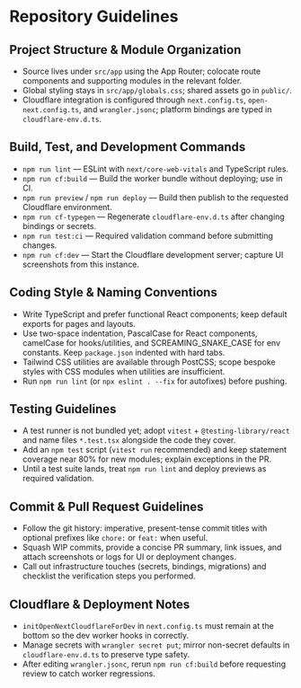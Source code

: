 # Repository Guidelines

## Project Structure & Module Organization

- Source lives under `src/app` using the App Router; colocate route components and supporting modules in the relevant folder.
- Global styling stays in `src/app/globals.css`; shared assets go in `public/`.
- Cloudflare integration is configured through `next.config.ts`, `open-next.config.ts`, and `wrangler.jsonc`; platform bindings are typed in `cloudflare-env.d.ts`.

## Build, Test, and Development Commands

- `npm run lint` — ESLint with `next/core-web-vitals` and TypeScript rules.
- `npm run cf:build` — Build the worker bundle without deploying; use in CI.
- `npm run preview` / `npm run deploy` — Build then publish to the requested Cloudflare environment.
- `npm run cf-typegen` — Regenerate `cloudflare-env.d.ts` after changing bindings or secrets.
- `npm run test:ci` — Required validation command before submitting changes.
- `npm run cf:dev` — Start the Cloudflare development server; capture UI screenshots from this instance.

## Coding Style & Naming Conventions

- Write TypeScript and prefer functional React components; keep default exports for pages and layouts.
- Use two-space indentation, PascalCase for React components, camelCase for hooks/utilities, and SCREAMING_SNAKE_CASE for env constants. Keep `package.json` indented with hard tabs.
- Tailwind CSS utilities are available through PostCSS; scope bespoke styles with CSS modules when utilities are insufficient.
- Run `npm run lint` (or `npx eslint . --fix` for autofixes) before pushing.

## Testing Guidelines

- A test runner is not bundled yet; adopt `vitest` + `@testing-library/react` and name files `*.test.tsx` alongside the code they cover.
- Add an `npm test` script (`vitest run` recommended) and keep statement coverage near 80% for new modules; explain exceptions in the PR.
- Until a test suite lands, treat `npm run lint` and deploy previews as required validation.

## Commit & Pull Request Guidelines

- Follow the git history: imperative, present-tense commit titles with optional prefixes like `chore:` or `feat:` when useful.
- Squash WIP commits, provide a concise PR summary, link issues, and attach screenshots or logs for UI or deployment changes.
- Call out infrastructure touches (secrets, bindings, migrations) and checklist the verification steps you performed.

## Cloudflare & Deployment Notes

- `initOpenNextCloudflareForDev` in `next.config.ts` must remain at the bottom so the dev worker hooks in correctly.
- Manage secrets with `wrangler secret put`; mirror non-secret defaults in `cloudflare-env.d.ts` to preserve type safety.
- After editing `wrangler.jsonc`, rerun `npm run cf:build` before requesting review to catch worker regressions.
